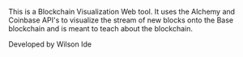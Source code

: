 This is a Blockchain Visualization Web tool. It uses the Alchemy and Coinbase API's to visualize the stream of new blocks onto the Base blockchain and is meant to teach about the blockchain.

Developed by Wilson Ide

